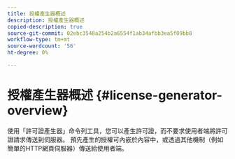 ```yaml
---
title: 授權產生器概述
description: 授權產生器概述
copied-description: true
source-git-commit: 02ebc3548a254b2a6554f1ab34afbb3ea5f09bb8
workflow-type: tm+mt
source-wordcount: '56'
ht-degree: 0%

---
```


# 授權產生器概述 {#license-generator-overview}

使用「許可證產生器」命令列工具，您可以產生許可證，而不要求使用者端將許可證請求傳送到伺服器。 預先產生的授權可內嵌於內容中，或透過其他機制（例如簡單的HTTP網頁伺服器）傳送給使用者端。
